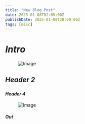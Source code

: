 ```yaml
---
title: "New Blog Post"
date: 2025-01-08T02:05:00Z
publishDate: 2025-01-08T20:00:00Z
tags: [misc]
---
```


<h1
id="header1"><em>Intro</em></h1>
<figure>
<img src="{{ site.baseurl }}/tag/img/img.png" alt="Image" />
</figure>
<p></p>
<p></p>
<h2 id="header2"><em>Header 2</em></h2>
<p></p>
<h3 id="header3><em>Header 3</em></h3>
<p></p>
<figure>
<img src="{{ site.baseurl }}/tag/img/img.png" alt="Image" />
</figure>
<h4 id="header4"><em>Header 4</em></h4>
<p></p>
<figure>
<img src="{{ site.baseurl }}/tag/img/img.png" alt="Image" />
</figure>
<h4 id="final-thoughts"><em>Out</em></h4>
<p></p>
